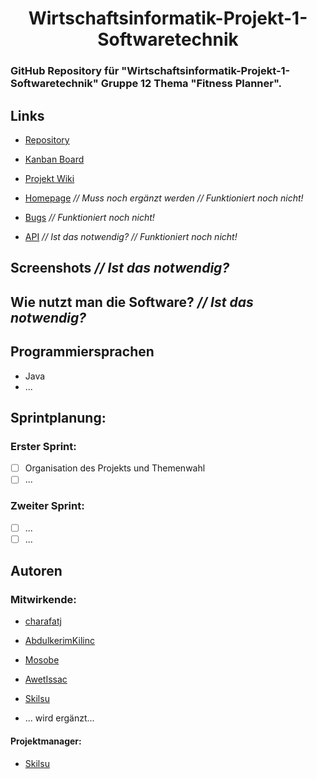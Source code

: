 <h1 align="center">Wirtschaftsinformatik-Projekt-1-Softwaretechnik</h1>

### GitHub Repository für "Wirtschaftsinformatik-Projekt-1-Softwaretechnik" Gruppe 12 Thema "Fitness Planner".

## Links

- [Repository](https://github.com/Skilsu/Wirtschaftsinformatik-Projekt-1-Softwaretechnik "Wirtschaftsinformatik-Projekt-1-Softwaretechnik Repository")

- [Kanban Board](https://github.com/Skilsu/Wirtschaftsinformatik-Projekt-1-Softwaretechnik/blob/main/Kanban.md "Kanban")

- [Projekt Wiki](https://github.com/Skilsu/Wirtschaftsinformatik-Projekt-1-Softwaretechnik/wiki "Wiki")

- [Homepage](<Homepage url> "Live View") _// Muss noch ergänzt werden_ _// Funktioniert noch nicht!_

- [Bugs](https://github.com/Skilsu/Wirtschaftsinformatik-Projekt-1-Softwaretechnik/issues "Issues Page")  _// Funktioniert noch nicht!_

- [API](<API Link> "API") _// Ist das notwendig?_ _// Funktioniert noch nicht!_

## Screenshots  _// Ist das notwendig?_

## Wie nutzt man die Software? _// Ist das notwendig?_
  
## Programmiersprachen

 - Java
 - ...

## Sprintplanung:

### Erster Sprint:

 - [ ] Organisation des Projekts und Themenwahl
 - [ ] ...

### Zweiter Sprint:

- [ ] ...
- [ ] ...

## Autoren
### Mitwirkende: 

- [charafatj](https://github.com/charafatj "charafatj")

- [AbdulkerimKilinc](https://github.com/AbdulkerimKilinc "AbdulkerimKilinc")

- [Mosobe](https://github.com/Mosobe "Mosobe")

- [AwetIssac](https://github.com/AwetIssac "AwetIssac")

- [Skilsu](https://github.com/Skilsu "Skilsu")

- ... wird ergänzt...

#### Projektmanager: 

- [Skilsu](https://github.com/Skilsu "Skilsu")
